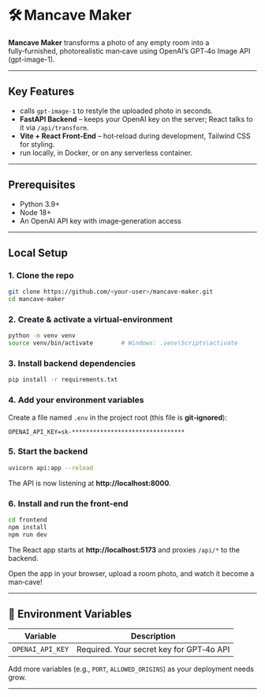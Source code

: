 

# 🛠️ Mancave Maker

**Mancave Maker** transforms a photo of any empty room into a fully‑furnished, photorealistic man‑cave using OpenAI’s GPT‑4o Image API (gpt-image-1).

---

## Key Features

* calls `gpt-image-1` to restyle the uploaded photo in seconds.  
* **FastAPI Backend** – keeps your OpenAI key on the server; React talks to it via `/api/transform`.  
* **Vite + React Front‑End** – hot‑reload during development, Tailwind CSS for styling.  
* run locally, in Docker, or on any serverless container.

---

## Prerequisites

* Python 3.9+  
* Node 18+  
* An OpenAI API key with image‑generation access

---

## Local Setup

### 1. Clone the repo

```bash
git clone https://github.com/<your‑user>/mancave-maker.git
cd mancave-maker
```

### 2. Create & activate a virtual‑environment

```bash
python -m venv venv
source venv/bin/activate        # Windows: .venv\Scripts\activate
```

### 3. Install backend dependencies

```bash
pip install -r requirements.txt
```

### 4. Add your environment variables

Create a file named `.env` in the project root (this file is **git‑ignored**):

```env
OPENAI_API_KEY=sk-********************************
```

### 5. Start the backend

```bash
uvicorn api:app --reload
```

The API is now listening at **http://localhost:8000**.

### 6. Install and run the front‑end

```bash
cd frontend
npm install
npm run dev
```

The React app starts at **http://localhost:5173** and proxies `/api/*` to the backend.

Open the app in your browser, upload a room photo, and watch it become a man‑cave!

---

## 📝 Environment Variables

| Variable         | Description                              |
|------------------|------------------------------------------|
| `OPENAI_API_KEY` | Required. Your secret key for GPT‑4o API |

Add more variables (e.g., `PORT`, `ALLOWED_ORIGINS`) as your deployment needs grow.

---